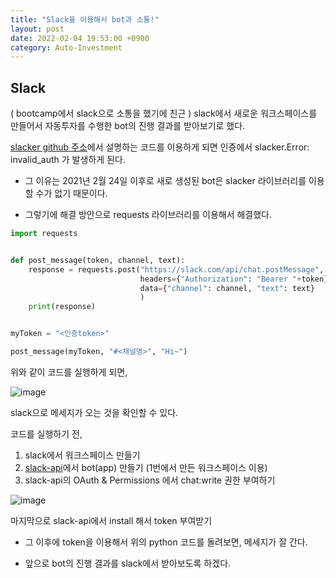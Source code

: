 ```yaml
---
title: "Slack을 이용해서 bot과 소통!"
layout: post
date: 2022-02-04 19:53:00 +0900
category: Auto-Investment
---
```


## Slack

( bootcamp에서 slack으로 소통을 했기에 친근 ) slack에서 새로운 워크스페이스를 만들어서 자동투자를 수행한 bot의 진행 결과를 받아보기로 했다.

[slacker github 주소](https://github.com/os/slacker)에서 설명하는 코드를 이용하게 되면 인증에서 slacker.Error: invalid_auth 가 발생하게 된다.

- 그 이유는 2021년 2월 24일 이후로 새로 생성된 bot은 slacker 라이브러리를 이용할 수가 없기 때문이다.

- 그렇기에 해결 방안으로 requests 라이브러리를 이용해서 해결했다.

```py
import requests


def post_message(token, channel, text):
    response = requests.post("https://slack.com/api/chat.postMessage",
                             headers={"Authorization": "Bearer "+token},
                             data={"channel": channel, "text": text}
                             )
    print(response)


myToken = "<인증token>"

post_message(myToken, "#<채널명>", "Hi~")
```

위와 같이 코드를 실행하게 되면,

![image](https://user-images.githubusercontent.com/26592315/152376980-d3577ed4-98dc-4a6d-ada8-c765960cfd4c.png)

slack으로 메세지가 오는 것을 확인할 수 있다.

코드를 실행하기 전,

1. slack에서 워크스페이스 만들기
2. [slack-api](https://api.slack.com/)에서 bot(app) 만들기 (1번에서 만든 워크스페이스 이용)
3. slack-api의 OAuth & Permissions 에서 chat:write 권한 부여하기

![image](https://user-images.githubusercontent.com/26592315/152378491-06982379-1f10-4b70-bc30-7d9fb33737eb.png)

마지막으로 slack-api에서 install 해서 token 부여받기

- 그 이후에 token을 이용해서 위의 python 코드를 돌려보면, 메세지가 잘 간다.

- 앞으로 bot의 진행 결과를 slack에서 받아보도록 하겠다.
